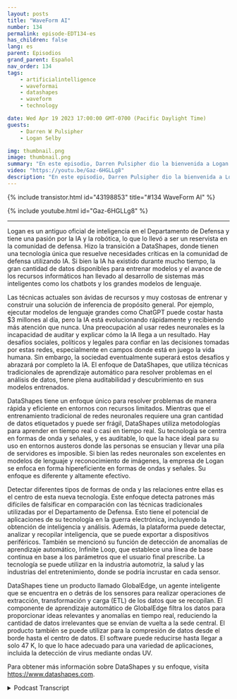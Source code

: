 ```yaml
---
layout: posts
title: "WaveForm AI"
number: 134
permalink: episode-EDT134-es
has_children: false
lang: es
parent: Episodios
grand_parent: Español
nav_order: 134
tags:
    - artificialintelligence
    - waveformai
    - datashapes
    - waveform
    - technology

date: Wed Apr 19 2023 17:00:00 GMT-0700 (Pacific Daylight Time)
guests:
    - Darren W Pulsipher
    - Logan Selby

img: thumbnail.png
image: thumbnail.png
summary: "En este episodio, Darren Pulsipher dio la bienvenida a Logan Selby, el cofundador y presidente de DataShapes, donde discuten un enfoque único de la Inteligencia Artificial que va en contra de la tendencia."
video: "https://youtu.be/Gaz-6HGLLg8"
description: "En este episodio, Darren Pulsipher dio la bienvenida a Logan Selby, el cofundador y presidente de DataShapes, donde discuten un enfoque único de la Inteligencia Artificial que va en contra de la tendencia."
---
```


<div>
{% include transistor.html id="43198853" title="#134 WaveForm AI" %}

{% include youtube.html id="Gaz-6HGLLg8" %}
</div>

---

Logan es un antiguo oficial de inteligencia en el Departamento de Defensa y tiene una pasión por la IA y la robótica, lo que lo llevó a ser un reservista en la comunidad de defensa. Hizo la transición a DataShapes, donde tienen una tecnología única que resuelve necesidades críticas en la comunidad de defensa utilizando IA. Si bien la IA ha existido durante mucho tiempo, la gran cantidad de datos disponibles para entrenar modelos y el avance de los recursos informáticos han llevado al desarrollo de sistemas más inteligentes como los chatbots y los grandes modelos de lenguaje.

Las técnicas actuales son ávidas de recursos y muy costosas de entrenar y construir una solución de inferencia de propósito general. Por ejemplo, ejecutar modelos de lenguaje grandes como ChatGPT puede costar hasta $3 millones al día, pero la IA está evolucionando rápidamente y recibiendo más atención que nunca. Una preocupación al usar redes neuronales es la incapacidad de auditar y explicar cómo la IA llega a un resultado. Hay desafíos sociales, políticos y legales para confiar en las decisiones tomadas por estas redes, especialmente en campos donde está en juego la vida humana. Sin embargo, la sociedad eventualmente superará estos desafíos y abrazará por completo la IA. El enfoque de DataShapes, que utiliza técnicas tradicionales de aprendizaje automático para resolver problemas en el análisis de datos, tiene plena auditabilidad y descubrimiento en sus modelos entrenados.

DataShapes tiene un enfoque único para resolver problemas de manera rápida y eficiente en entornos con recursos limitados. Mientras que el entrenamiento tradicional de redes neuronales requiere una gran cantidad de datos etiquetados y puede ser frágil, DataShapes utiliza metodologías para aprender en tiempo real o casi en tiempo real. Su tecnología se centra en formas de onda y señales, y es auditable, lo que la hace ideal para su uso en entornos austeros donde las personas se ensucian y llevar una pila de servidores es imposible. Si bien las redes neuronales son excelentes en modelos de lenguaje y reconocimiento de imágenes, la empresa de Logan se enfoca en forma hipereficiente en formas de ondas y señales. Su enfoque es diferente y altamente efectivo.

Detectar diferentes tipos de formas de onda y las relaciones entre ellas es el centro de esta nueva tecnología. Este enfoque detecta patrones más difíciles de falsificar en comparación con las técnicas tradicionales utilizadas por el Departamento de Defensa. Esto tiene el potencial de aplicaciones de su tecnología en la guerra electrónica, incluyendo la obtención de inteligencia y análisis. Además, la plataforma puede detectar, analizar y recopilar inteligencia, que se puede exportar a dispositivos periféricos. También se mencionó su función de detección de anomalías de aprendizaje automático, Infinite Loop, que establece una línea de base continua en base a los parámetros que el usuario final prescribe. La tecnología se puede utilizar en la industria automotriz, la salud y las industrias del entretenimiento, donde se podría incrustar en cada sensor.

DataShapes tiene un producto llamado GlobalEdge, un agente inteligente que se encuentra en o detrás de los sensores para realizar operaciones de extracción, transformación y carga (ETL) de los datos que se recopilan. El componente de aprendizaje automático de GlobalEdge filtra los datos para proporcionar ideas relevantes y anomalías en tiempo real, reduciendo la cantidad de datos irrelevantes que se envían de vuelta a la sede central. El producto también se puede utilizar para la compresión de datos desde el borde hasta el centro de datos. El software puede reducirse hasta llegar a solo 47 K, lo que lo hace adecuado para una variedad de aplicaciones, incluida la detección de virus mediante ondas UV.

Para obtener más información sobre DataShapes y su enfoque, visita https://www.datashapes.com.



<details>
<summary> Podcast Transcript </summary>

<p></p>

</details>
